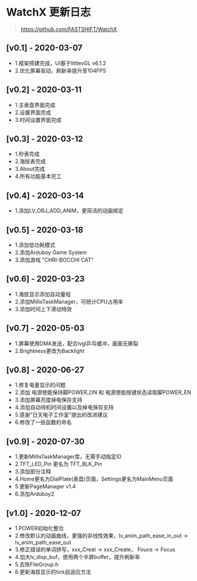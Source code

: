# WatchX 更新日志
> https://github.com/FASTSHIFT/WatchX

## [v0.1] - 2020-03-07
* 1.框架搭建完成，UI基于littlevGL v6.1.2
* 2.优化屏幕驱动，刷新率提升至104FPS

## [v0.2] - 2020-03-11
* 1.主表盘界面完成
* 2.设置界面完成
* 3.时间设置界面完成

## [v0.3] - 2020-03-12
* 1.秒表完成
* 2.海拔表完成
* 3.About完成
* 4.所有功能基本完工

## [v0.4] - 2020-03-14
* 1.添加LV_OBJ_ADD_ANIM，更简洁的动画绑定

## [v0.5] - 2020-03-18
* 1.添加低功耗模式
* 2.添加Arduboy Game System
* 3.添加游戏 "CHRI-BOCCHI CAT"

## [v0.6] - 2020-03-23
* 1.海拔显示添加自动量程
* 2.添加MillisTaskManager，可统计CPU占用率
* 3.添加时间上下滑动特效

## [v0.7] - 2020-05-03
* 1.屏幕使用DMA发送，配合lvgl乒乓缓冲，画面无撕裂
* 2.Brightness更改为Backlight

## [v0.8] - 2020-06-27
* 1.修复电量显示的问题
* 2.添加 电源使能保持脚POWER_ON 和 电源使能按键状态读取脚POWER_EN
* 3.添加屏幕亮度掉电保存支持
* 4.添加自动待机时间设置以及掉电保存支持
* 5.感谢"日天电子工作室"提出的改进建议
* 6.修改了一些函数的命名

## [v0.9] - 2020-07-30
* 1.更新MillisTaskManager库，无需手动指定ID
* 2.TFT_LED_Pin 更名为 TFT_BLK_Pin
* 3.添加部分注释
* 4.Home更名为DialPlate(表盘)页面，Settings更名为MainMenu页面
* 5.更新PageManager v1.4
* 6.添加Arduboy2

## [v1.0] - 2020-12-07
* 1.POWER初始化整合
* 2.修改默认的动画曲线，更强的非线性效果，lv_anim_path_ease_in_out -> lv_anim_path_ease_out
* 3.修正错误的单词拼写，xxx_Creat -> xxx_Create， Fouce -> Focus
* 4.加大lv_disp_buf，使用两个半屏buffer，提升刷新率
* 5.去除FileGroup.h
* 6.更新海拔显示的tick自适应方法
